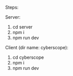 Steps:


Server:
1. cd server
2. npm i
3. npm run dev


Client (dir name: cyberscope):
1. cd cyberscope
2. npm i
3. npm run dev
